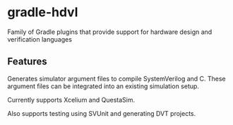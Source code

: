 # gradle-hdvl
Family of Gradle plugins that provide support for hardware design and verification languages


## Features

Generates simulator argument files to compile SystemVerilog and C.
These argument files can be integrated into an existing simulation setup.

Currently supports Xcelium and QuestaSim.

Also supports testing using SVUnit and generating DVT projects.

